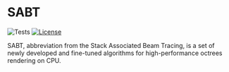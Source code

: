 # SABT
![Tests](https://github.com/knyazer/SABT/actions/workflows/tests.yml/badge.svg)
[![License](https://img.shields.io/badge/License-BSD_3--Clause-blue.svg)](https://opensource.org/licenses/BSD-3-Clause)

SABT, abbreviation from the Stack Associated Beam Tracing, is a set of newly developed and fine-tuned algorithms for high-performance octrees rendering on CPU.
